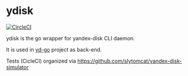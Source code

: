 # ydisk
[![CircleCI](https://circleci.com/gh/slytomcat/ydisk.svg?style=svg)](https://circleci.com/gh/slytomcat/ydisk)

ydisk is the go wrapper for yandex-disk CLI daemon.

It is used in [yd-go](https://github.com/slytomcat/yd-go) project as back-end.

Tests (CicleCI) organized via https://github.com/slytomcat/yandex-disk-simulator
